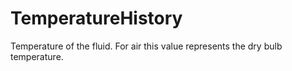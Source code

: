 TemperatureHistory
==================

Temperature of the fluid. For air this value represents the dry bulb temperature.
